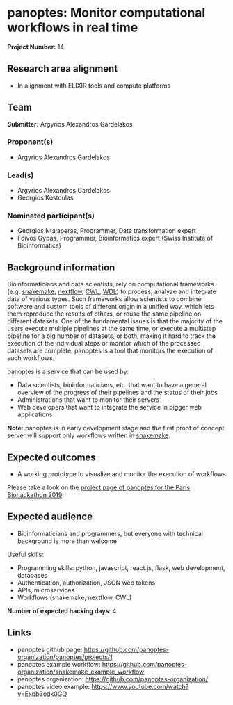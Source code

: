 # panoptes: Monitor computational workflows in real time

**Project Number:** 14

## Research area alignment

- In alignment with ELIXIR tools and compute platforms

## Team

**Submitter:** Argyrios Alexandros Gardelakos

### Proponent(s)

- Argyrios Alexandros Gardelakos

### Lead(s)

- Argyrios Alexandros Gardelakos
- Georgios Kostoulas

### Nominated participant(s)

- Georgios Ntalaperas, Programmer, Data transformation expert
- Foivos Gypas, Programmer, Bioinformatics expert (Swiss Institute of Bioinformatics)

## Background information

Bioinformaticians and data scientists, rely on computational frameworks (e.g. [snakemake](https://snakemake.readthedocs.io/en/stable/), [nextflow](https://www.nextflow.io/), [CWL](https://www.commonwl.org/), [WDL](https://software.broadinstitute.org/wdl/)) to process, analyze and integrate data of various types. Such frameworks allow scientists to combine software and custom tools of different origin in a unified way, which lets them reproduce the results of others, or reuse the same pipeline on different datasets. One of the fundamental issues is that the majority of the users execute multiple pipelines at the same time, or execute a multistep pipeline for a big number of datasets, or both, making it hard to track the execution of the individual steps or monitor which of the processed datasets are complete. panoptes is a tool that monitors the execution of such workflows.

panoptes is a service that can be used by:
- Data scientists, bioinformaticians, etc. that want to have a general overview of the progress of their pipelines and the status of their jobs
- Administrations that want to monitor their servers
- Web developers that want to integrate the service in bigger web applications

**Note:** panoptes is in early development stage and the first proof of concept server will support only workflows written in [snakemake](https://snakemake.readthedocs.io/en/stable/).

## Expected outcomes

- A working prototype to visualize and monitor the execution of workflows

Please take a look on the [project page of panoptes for the Paris Biohackathon 2019](https://github.com/panoptes-organization/panoptes/projects/1)

## Expected audience

- Bioinformaticians and programmers, but everyone with technical background is more than welcome

Useful skills:
- Programming skills: python, javascript, react.js, flask, web development, databases
- Authentication, authorization, JSON web tokens
- APIs, microservices
- Workflows (snakemake, nextflow, CWL)

**Number of expected hacking days**: 4

## Links

- panoptes github page: https://github.com/panoptes-organization/panoptes/projects/1
- panoptes example workflow: https://github.com/panoptes-organization/snakemake_example_workflow
- panoptes organization: https://github.com/panoptes-organization/
- panoptes video example: https://www.youtube.com/watch?v=Expb3odk0GQ